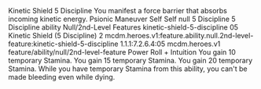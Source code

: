 <ability>
  <name>Kinetic Shield</name>
  <cost>5 Discipline</cost>
  <flavor>You manifest a force barrier that absorbs incoming kinetic energy.</flavor>
  <keywords>
    <keyword>Psionic</keyword>
  </keywords>
  <type>Maneuver</type>
  <distance>Self</distance>
  <target>Self</target>
  <metadata>
    <class>null</class>
    <cost>5 Discipline</cost>
    <cost_amount>5</cost_amount>
    <cost_resource>Discipline</cost_resource>
    <feature_type>ability</feature_type>
    <file_dpath>Null/2nd-Level Features</file_dpath>
    <item_id>kinetic-shield-5-discipline</item_id>
    <item_index>05</item_index>
    <item_name>Kinetic Shield (5 Discipline)</item_name>
    <level>2</level>
    <scc>mcdm.heroes.v1:feature.ability.null.2nd-level-feature:kinetic-shield-5-discipline</scc>
    <scdc>1.1.1:7.2.6.4:05</scdc>
    <source>mcdm.heroes.v1</source>
    <type>feature/ability/null/2nd-level-feature</type>
  </metadata>
  <effects>
    <effect type="roll">
      <roll>Power Roll + Intuition</roll>
      <t1>You gain 10 temporary Stamina.</t1>
      <t2>You gain 15 temporary Stamina.</t2>
      <t3>You gain 20 temporary Stamina.</t3>
    </effect>
    <effect type="mundane">While you have temporary Stamina from this ability, you can&apos;t be made bleeding even while dying.</effect>
  </effects>
</ability>
